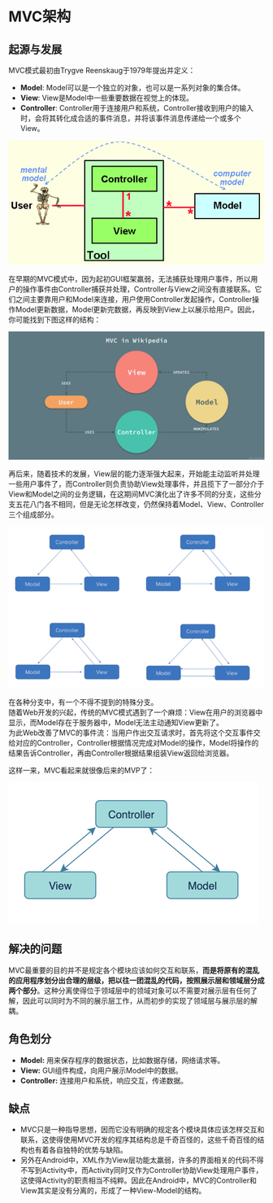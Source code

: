# MVC架构

## 起源与发展

MVC模式最初由Trygve Reenskaug于1979年提出并定义：

* **Model**: Model可以是一个独立的对象，也可以是一系列对象的集合体。
* **View**: View是Model中一些重要数据在视觉上的体现。
* **Controller**: Controller用于连接用户和系统，Controller接收到用户的输入时，会将其转化成合适的事件消息，并将该事件消息传递给一个或多个View。

![](../../../../../../../../.images/mvc_1979.jpg)

在早期的MVC模式中，因为起初GUI框架羸弱，无法捕获处理用户事件，所以用户的操作事件由Controller捕获并处理，Controller与View之间没有直接联系。它们之间主要靠用户和Model来连接，用户使用Controller发起操作，Controller操作Model更新数据，Model更新完数据，再反映到View上以展示给用户。因此，你可能找到下图这样的结构：

![](../../../../../../../../.images/mvc_in_wiki.jpg)

再后来，随着技术的发展，View层的能力逐渐强大起来，开始能主动监听并处理一些用户事件了，而Controller则负责协助View处理事件，并且揽下了一部分介于View和Model之间的业务逻辑，在这期间MVC演化出了许多不同的分支，这些分支五花八门各不相同，但是无论怎样改变，仍然保持着Model、View、Controller三个组成部分。

![](../../../../../../../../.images/mvc_series.png)

在各种分支中，有一个不得不提到的特殊分支。  
随着Web开发的兴起，传统的MVC模式遇到了一个麻烦：View在用户的浏览器中显示，而Model存在于服务器中，Model无法主动通知View更新了。  
为此Web改善了MVC的事件流：当用户作出交互请求时，首先将这个交互事件交给对应的Controller，Controller根据情况完成对Model的操作，Model将操作的结果告诉Controller，再由Controller根据结果组装View返回给浏览器。

这样一来，MVC看起来就很像后来的MVP了：

![](../../../../../../../../.images/mvc_in_web.png)

## 解决的问题

MVC最重要的目的并不是规定各个模块应该如何交互和联系，**而是将原有的混乱的应用程序划分出合理的层级，把以往一团混乱的代码，按照展示层和领域层分成两个部分**。这种分离使得位于领域层中的领域对象可以不需要对展示层有任何了解，因此可以同时为不同的展示层工作，从而初步的实现了领域层与展示层的解耦。

## 角色划分

* **Model:** 用来保存程序的数据状态，比如数据存储，网络请求等。
* **View:** GUI组件构成，向用户展示Model中的数据。
* **Controller:** 连接用户和系统，响应交互，传递数据。
 
## 缺点

* MVC只是一种指导思想，因而它没有明确的规定各个模块具体应该怎样交互和联系，这使得使用MVC开发的程序其结构总是千奇百怪的，这些千奇百怪的结构也有着各自独特的优势与缺陷。
* 另外在Android中，XML作为View层功能太羸弱，许多的界面相关的代码不得不写到Activity中，而Activity同时又作为Controller协助View处理用户事件，这使得Activity的职责相当不纯粹。因此在Android中，MVC的Controller和View其实是没有分离的，形成了一种View-Model的结构。
